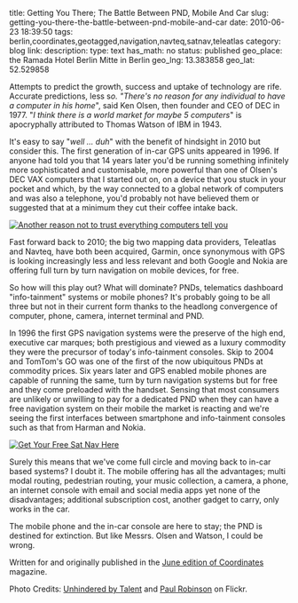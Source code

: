title: Getting You There; The Battle Between PND, Mobile And Car
slug: getting-you-there-the-battle-between-pnd-mobile-and-car
date: 2010-06-23 18:39:50
tags: berlin,coordinates,geotagged,navigation,navteq,satnav,teleatlas
category: blog
link: 
description: 
type: text
has_math: no
status: published
geo_place: the Ramada Hotel Berlin Mitte in Berlin
geo_lng: 13.383858
geo_lat: 52.529858

Attempts to predict the growth, success and uptake of technology are rife. Accurate predictions, less s*o. "There's no reason for any individual to have a computer in his home*", said Ken Olsen, then founder and CEO of DEC in 1977. "*I think there is a world market for maybe 5 computers*" is apocryphally attributed to Thomas Watson of IBM in 1943.

It's easy to say "*well ... duh*" with the benefit of hindsight in 2010 but consider this. The first generation of in-car GPS units appeared in 1996. If anyone had told you that 14 years later you'd be running something infinitely more sophisticated and customisable, more powerful than one of Olsen's DEC VAX computers that I started out on, on a device that you stuck in your pocket and which, by the way connected to a global network of computers and was also a telephone, you'd probably not have believed them or suggested that at a minimum they cut their coffee intake back.

<!-- TEASER_END -->

[![Another reason not to trust everything computers tell you](https://farm3.static.flickr.com/2297/2053737914_db2f788d9e_d.jpg)](https://www.flickr.com/photos/nicmcphee/2053737914/ "Another reason not to trust everything computers tell you ")

Fast forward back to 2010; the big two mapping data providers, Teleatlas and Navteq, have both been acquired, Garmin, once synonymous with GPS is looking increasingly less and less relevant and both Google and Nokia are offering full turn by turn navigation on mobile devices, for free.

So how will this play out? What will dominate? PNDs, telematics dashboard "info-tainment" systems or mobile phones? It's probably going to be all three but not in their current form thanks to the headlong convergence of computer, phone, camera, internet terminal and PND.

In 1996 the first GPS navigation systems were the preserve of the high end, executive car marques; both prestigious and viewed as a luxury commodity they were the precursor of today's info-tainment consoles. Skip to 2004 and TomTom's GO was one of the first of the now ubiquitous PNDs at commodity prices. Six years later and GPS enabled mobile phones are capable of running the same, turn by turn navigation systems but for free and they come preloaded with the handset. Sensing that most consumers are unlikely or unwilling to pay for a dedicated PND when they can have a free navigation system on their mobile the market is reacting and we're seeing the first interfaces between smartphone and info-tainment consoles such as that from Harman and Nokia.

[![Get Your Free Sat Nav Here](https://farm1.static.flickr.com/99/271628274_7d3a57ae08_d.jpg)](hthttps://www.flickr.com/photos/paul-r/271628274/ "Get Your Free Sat Nav Here")

Surely this means that we've come full circle and moving back to in-car based systems? I doubt it. The mobile offering has all the advantages; multi modal routing, pedestrian routing, your music collection, a camera, a phone, an internet console with email and social media apps yet none of the disadvantages; additional subscription cost, another gadget to carry, only works in the car.

The mobile phone and the in-car console are here to stay; the PND is destined for extinction. But like Messrs. Olsen and Watson, I could be wrong.

Written for and originally published in the [June edition of Coordinates](https://mycoordinates.org/pnd-vs-mobile-is-landscape-shifting/all/ "https://mycoordinates.org/pnd-vs-mobile-is-landscape-shifting/all/") magazine.


Photo Credits: [Unhindered by Talent](https://www.flickr.com/photos/nicmcphee/2053737914/ "https://www.flickr.com/photos/nicmcphee/2053737914/") and [Paul Robinson](https://www.flickr.com/photos/paul-r/271628274/ "https://www.flickr.com/photos/paul-r/271628274/") on Flickr.


